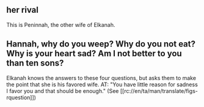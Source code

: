 ## her rival ##

This is Peninnah, the other wife of Elkanah.

## Hannah, why do you weep? Why do you not eat? Why is your heart sad? Am I not better to you than ten sons? ##

Elkanah knows the answers to these four questions, but asks them to make the point that she is his favored wife.  AT: "You have little reason for sadness I favor you and that should be enough." (See [[rc://en/ta/man/translate/figs-rquestion]])